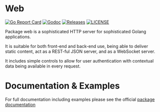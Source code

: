 # Web

[![Go Report Card](https://goreportcard.com/badge/github.com/ecnepsnai/web?style=flat-square)](https://goreportcard.com/report/github.com/ecnepsnai/web)
[![Godoc](https://img.shields.io/badge/go-documentation-blue.svg?style=flat-square)](https://pkg.go.dev/github.com/ecnepsnai/web)
[![Releases](https://img.shields.io/github/release/ecnepsnai/web/all.svg?style=flat-square)](https://github.com/ecnepsnai/web/releases)
[![LICENSE](https://img.shields.io/github/license/ecnepsnai/web.svg?style=flat-square)](https://github.com/ecnepsnai/web/blob/master/LICENSE)

Package web is a sophisticated HTTP server for sophisticated Golang applications.

It is suitable for both front-end and back-end use, being able to deliver static content, act as a REST-ful JSON server,
and as a WebSocket server.

It includes simple controls to allow for user authentication with contextual data being available in every request.

# Documentation & Examples

For full documentation including examples please see the official [package documentation](https://pkg.go.dev/github.com/ecnepsnai/web)